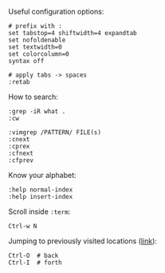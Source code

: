 Useful configuration options:

```
# prefix with :
set tabstop=4 shiftwidth=4 expandtab
set nofoldenable
set textwidth=0
set colorcolumn=0
syntax off

# apply tabs -> spaces
:retab
```

How to search:

```
:grep -iR what .
:cw
```

```
:vimgrep /PATTERN/ FILE(s)
:cnext
:cprex
:cfnext
:cfprev
```

Know your alphabet:

```
:help normal-index
:help insert-index
```

Scroll inside `:term`:

```
Ctrl-w N
```

Jumping to previously visited locations ([link](https://vim.fandom.com/wiki/Jumping_to_previously_visited_locations)):

```
Ctrl-O  # back
Ctrl-I  # forth
```

